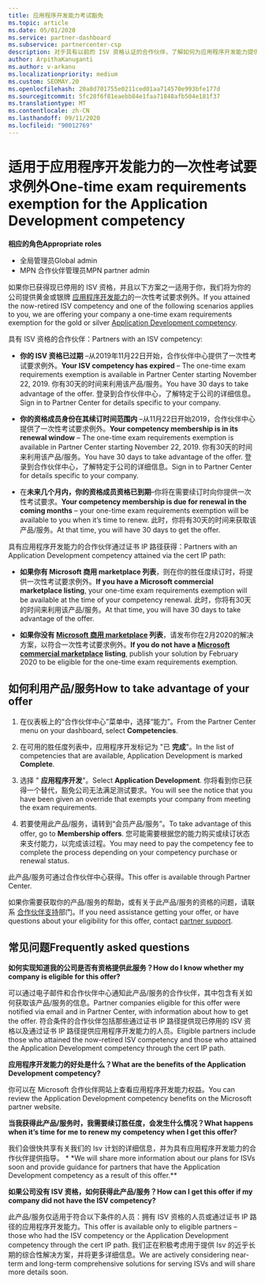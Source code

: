 ```yaml
---
title: 应用程序开发能力考试豁免
ms.topic: article
ms.date: 05/01/2020
ms.service: partner-dashboard
ms.subservice: partnercenter-csp
description: 对于具有以前的 ISV 资格认证的合作伙伴，了解如何为应用程序开发能力提供一次性考试需求豁免
author: ArpithaKanuganti
ms.author: v-arkanu
ms.localizationpriority: medium
ms.custom: SEOMAY.20
ms.openlocfilehash: 20a8d701755e0211ced01aa714570e993bfe177d
ms.sourcegitcommit: 5fc28f6f81eaebb84e1faa71848afb504e181f37
ms.translationtype: MT
ms.contentlocale: zh-CN
ms.lasthandoff: 09/11/2020
ms.locfileid: "90012769"
---
```

# <a name="one-time-exam-requirements-exemption-for-the-application-development-competency"></a><span data-ttu-id="c75bd-103">适用于应用程序开发能力的一次性考试要求例外</span><span class="sxs-lookup"><span data-stu-id="c75bd-103">One-time exam requirements exemption for the Application Development competency</span></span>

<span data-ttu-id="c75bd-104">**相应的角色**</span><span class="sxs-lookup"><span data-stu-id="c75bd-104">**Appropriate roles**</span></span>

- <span data-ttu-id="c75bd-105">全局管理员</span><span class="sxs-lookup"><span data-stu-id="c75bd-105">Global admin</span></span>
- <span data-ttu-id="c75bd-106">MPN 合作伙伴管理员</span><span class="sxs-lookup"><span data-stu-id="c75bd-106">MPN partner admin</span></span>

<span data-ttu-id="c75bd-107">如果你已获得现已停用的 ISV 资格，并且以下方案之一适用于你，我们将为你的公司提供黄金或银牌 [应用程序开发能力](https://partner.microsoft.com/membership/application-development-competency)的一次性考试要求例外。</span><span class="sxs-lookup"><span data-stu-id="c75bd-107">If you attained the now-retired ISV competency and one of the following scenarios applies to you, we are offering your company a one-time exam requirements exemption for the gold or silver [Application Development competency](https://partner.microsoft.com/membership/application-development-competency).</span></span> 

<span data-ttu-id="c75bd-108">具有 ISV 资格的合作伙伴：</span><span class="sxs-lookup"><span data-stu-id="c75bd-108">Partners with an ISV competency:</span></span>

- <span data-ttu-id="c75bd-109">**你的 ISV 资格已过期** –从2019年11月22日开始，合作伙伴中心提供了一次性考试要求例外。</span><span class="sxs-lookup"><span data-stu-id="c75bd-109">**Your ISV competency has expired** – The one-time exam requirements exemption is available in Partner Center starting November 22, 2019.</span></span> <span data-ttu-id="c75bd-110">你有30天的时间来利用该产品/服务。</span><span class="sxs-lookup"><span data-stu-id="c75bd-110">You have 30 days to take advantage of the offer.</span></span> <span data-ttu-id="c75bd-111">登录到合作伙伴中心，了解特定于公司的详细信息。</span><span class="sxs-lookup"><span data-stu-id="c75bd-111">Sign in to Partner Center for details specific to your company.</span></span>

- <span data-ttu-id="c75bd-112">**你的资格成员身份在其续订时间范围内** –从11月22日开始2019，合作伙伴中心提供了一次性考试要求例外。</span><span class="sxs-lookup"><span data-stu-id="c75bd-112">**Your competency membership is in its renewal window** – The one-time exam requirements exemption is available in Partner Center starting November 22, 2019.</span></span> <span data-ttu-id="c75bd-113">你有30天的时间来利用该产品/服务。</span><span class="sxs-lookup"><span data-stu-id="c75bd-113">You have 30 days to take advantage of the offer.</span></span> <span data-ttu-id="c75bd-114">登录到合作伙伴中心，了解特定于公司的详细信息。</span><span class="sxs-lookup"><span data-stu-id="c75bd-114">Sign in to Partner Center for details specific to your company.</span></span>

- <span data-ttu-id="c75bd-115">在**未来几个月内，你的资格成员资格已到期**–你将在需要续订时向你提供一次性考试要求。</span><span class="sxs-lookup"><span data-stu-id="c75bd-115">**Your competency membership is due for renewal in the coming months** – your one-time exam requirements exemption will be available to you when it’s time to renew.</span></span> <span data-ttu-id="c75bd-116">此时，你将有30天的时间来获取该产品/服务。</span><span class="sxs-lookup"><span data-stu-id="c75bd-116">At that time, you will have 30 days to get the offer.</span></span>

<span data-ttu-id="c75bd-117">具有应用程序开发能力的合作伙伴通过证书 IP 路径获得：</span><span class="sxs-lookup"><span data-stu-id="c75bd-117">Partners with an Application Development competency attained via the cert IP path:</span></span>

- <span data-ttu-id="c75bd-118">**如果你有 Microsoft 商用 marketplace 列表**，则在你的胜任度续订时，将提供一次性考试要求例外。</span><span class="sxs-lookup"><span data-stu-id="c75bd-118">**If you have a Microsoft commercial marketplace listing**, your one-time exam requirements exemption will be available at the time of your competency renewal.</span></span> <span data-ttu-id="c75bd-119">此时，你将有30天的时间来利用该产品/服务。</span><span class="sxs-lookup"><span data-stu-id="c75bd-119">At that time, you will have 30 days to take advantage of the offer.</span></span>

- <span data-ttu-id="c75bd-120">**如果你没有 [Microsoft 商用 marketplace](https://azure.microsoft.com/overview/commercial-marketplace/) 列表**，请发布你在2月2020的解决方案，以符合一次性考试要求例外。</span><span class="sxs-lookup"><span data-stu-id="c75bd-120">**If you do not have a [Microsoft commercial marketplace](https://azure.microsoft.com/overview/commercial-marketplace/) listing**, publish your solution by February 2020 to be eligible for the one-time exam requirements exemption.</span></span>

## <a name="how-to-take-advantage-of-your-offer"></a><span data-ttu-id="c75bd-121">如何利用产品/服务</span><span class="sxs-lookup"><span data-stu-id="c75bd-121">How to take advantage of your offer</span></span>

1. <span data-ttu-id="c75bd-122">在仪表板上的“合作伙伴中心”菜单中，选择“能力”。</span><span class="sxs-lookup"><span data-stu-id="c75bd-122">From the Partner Center menu on your dashboard, select **Competencies**.</span></span>
2. <span data-ttu-id="c75bd-123">在可用的胜任度列表中，应用程序开发标记为 "已 **完成**"。</span><span class="sxs-lookup"><span data-stu-id="c75bd-123">In the list of competencies that are available, Application Development is marked **Complete**.</span></span>

3. <span data-ttu-id="c75bd-124">选择 " **应用程序开发**"。</span><span class="sxs-lookup"><span data-stu-id="c75bd-124">Select **Application Development**.</span></span> <span data-ttu-id="c75bd-125">你将看到你已获得一个替代，豁免公司无法满足测试要求。</span><span class="sxs-lookup"><span data-stu-id="c75bd-125">You will see the notice that you have been given an override that exempts your company from meeting the exam requirements.</span></span> 

4. <span data-ttu-id="c75bd-126">若要使用此产品/服务，请转到“会员产品/服务”。</span><span class="sxs-lookup"><span data-stu-id="c75bd-126">To take advantage of this offer, go to **Membership offers**.</span></span> <span data-ttu-id="c75bd-127">您可能需要根据您的能力购买或续订状态来支付能力，以完成该过程。</span><span class="sxs-lookup"><span data-stu-id="c75bd-127">You may need to pay the competency fee to complete the process depending on your competency purchase or renewal status.</span></span> 

<span data-ttu-id="c75bd-128">此产品/服务可通过合作伙伴中心获得。</span><span class="sxs-lookup"><span data-stu-id="c75bd-128">This offer is available through Partner Center.</span></span>

<span data-ttu-id="c75bd-129">如果你需要获取你的产品/服务的帮助，或有关于此产品/服务的资格的问题，请联系 [合作伙伴支持](https://partner.microsoft.com/Support)部门。</span><span class="sxs-lookup"><span data-stu-id="c75bd-129">If you need assistance getting your offer, or have questions about your eligibility for this offer, contact [partner support](https://partner.microsoft.com/Support).</span></span> 

## <a name="frequently-asked-questions"></a><span data-ttu-id="c75bd-130">常见问题</span><span class="sxs-lookup"><span data-stu-id="c75bd-130">Frequently asked questions</span></span>

<span data-ttu-id="c75bd-131">**如何实现知道我的公司是否有资格提供此服务？**</span><span class="sxs-lookup"><span data-stu-id="c75bd-131">**How do I know whether my company is eligible for this offer?**</span></span>

<span data-ttu-id="c75bd-132">可以通过电子邮件和合作伙伴中心通知此产品/服务的合作伙伴，其中包含有关如何获取该产品/服务的信息。</span><span class="sxs-lookup"><span data-stu-id="c75bd-132">Partner companies eligible for this offer were notified via email and in Partner Center, with information about how to get the offer.</span></span> <span data-ttu-id="c75bd-133">符合条件的合作伙伴包括那些通过证书 IP 路径提供现已停用的 ISV 资格以及通过证书 IP 路径提供应用程序开发能力的人员。</span><span class="sxs-lookup"><span data-stu-id="c75bd-133">Eligible partners include those who attained the now-retired ISV competency and those who attained the Application Development competency through the cert IP path.</span></span> 

<span data-ttu-id="c75bd-134">**应用程序开发能力的好处是什么？**</span><span class="sxs-lookup"><span data-stu-id="c75bd-134">**What are the benefits of the Application Development competency?**</span></span>

<span data-ttu-id="c75bd-135">你可以在 Microsoft 合作伙伴网站上查看应用程序开发能力权益。</span><span class="sxs-lookup"><span data-stu-id="c75bd-135">You can review the Application Development competency benefits on the Microsoft partner website.</span></span> 

<span data-ttu-id="c75bd-136">**当我获得此产品/服务时，我需要续订胜任度，会发生什么情况？**</span><span class="sxs-lookup"><span data-stu-id="c75bd-136">**What happens when it’s time for me to renew my competency when I get this offer?**</span></span> 

<span data-ttu-id="c75bd-137">我们会很快共享有关我们的 Isv 计划的详细信息，并为具有应用程序开发能力的合作伙伴提供指导。 \* \*</span><span class="sxs-lookup"><span data-stu-id="c75bd-137">We will share more information about our plans for ISVs soon and provide guidance for partners that have the Application Development competency as a result of this offer.\*\*</span></span>  

<span data-ttu-id="c75bd-138">**如果公司没有 ISV 资格，如何获得此产品/服务？**</span><span class="sxs-lookup"><span data-stu-id="c75bd-138">**How can I get this offer if my company did not have the ISV competency?**</span></span>

<span data-ttu-id="c75bd-139">此产品/服务仅适用于符合以下条件的人员：拥有 ISV 资格的人员或通过证书 IP 路径的应用程序开发能力。</span><span class="sxs-lookup"><span data-stu-id="c75bd-139">This offer is available only to eligible partners – those who had the ISV competency or the Application Development competency through the cert IP path.</span></span> <span data-ttu-id="c75bd-140">我们正在积极考虑用于提供 Isv 的近乎长期的综合性解决方案，并将更多详细信息。</span><span class="sxs-lookup"><span data-stu-id="c75bd-140">We are actively considering near-term and long-term comprehensive solutions for serving ISVs and will share more details soon.</span></span> 


